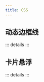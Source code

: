 ```yaml
---
title: CSS
---
```


## 动态边框线

::: details
<demo html="css/demo1.html" />
:::

## 卡片悬浮

::: details
<demo html="css/demo3.html" />
:::
